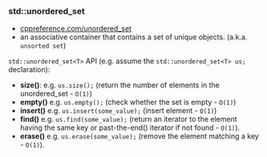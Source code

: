 ### std::unordered_set
* [cppreference.com/unordered_set](https://en.cppreference.com/w/cpp/container/unordered_set)
* an associative container that contains a set of unique objects. (a.k.a. `unsorted set`)

`std::unordered_set<T>` API (e.g. assume the `std::unordered_set<T> us;` declaration):
* **size()**: e.g. `us.size();` (return the number of elements in the unordered_set - `O(1)`)
* **empty()** e.g. `us.empty();` (check whether the set is empty - `O(1)`)
* **insert()** e.g. `us.insert(some_value);` (insert element  - `O(1)`)
* **find()** e.g. `us.find(some_value);` (return an iterator to the element having the same key or past-the-end() iterator if not found - `O(1)`).
* **erase()** e.g. `us.erase(some_value);` (remove the element matching a key - `O(1)`).
